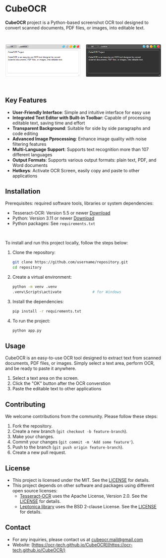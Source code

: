 # CubeOCR

**CubeOCR** project is a Python-based screenshot OCR tool designed to convert scanned documents, PDF files, or images, into editable text.


<br/>
<p align="center">
<img src="docs/img/text1a.png" style="width:48%; height:auto;">&emsp;
<img src="docs/img/text1b.png" style="width:48%; height:auto;">
</p>
<br/>

## Key Features

- **User-Friendly Interface**: Simple and intuitive interface for easy use
- **Integrated Text Editor with Built-in Toolbar**: Capable of processing editable text, saving time and effort
- **Transparent Background**: Suitable for side by side paragraphs and code editing 
- **Advanced Image Pprocessing**: Enhance image quality with noise filtering features
- **Multi-Language Support**: Supports text recognition more than 107 different languages
- **Output Formats**: Supports various output formats: plain text, PDF, and Word documents
- **Hotkeys**: Activate OCR Screen, easily copy and paste to other applications



## Installation

Prerequisites: required software tools, libraries or system dependencies:
- Tesseract-OCR: Version 5.5 or newer [Download](https://github.com/UB-Mannheim/tesseract/wiki)
- Python: Version 3.11 or newer [Download](https://www.python.org/downloads/)
- Python packages: See `requirements.txt`

</br>


To install and run this project locally, follow the steps below:
1. Clone the repository:

    ```bash
    git clone https://github.com/username/repository.git
    cd repository
    ```

2. Create a virtual environment:

    ```bash
    python -m venv .venv
    .venv\Scripts\activate              # for Windows                    
    ```

3. Install the dependencies:

    ```bash
    pip install -r requirements.txt
    ```

4. To run the project:

    ```bash
    python app.py
    ```

## Usage

CubeOCR is an easy-to-use OCR tool designed to extract text from scanned documents, PDF files, or images. Simply select a text area, perform OCR, and be ready to paste it anywhere.

1. Select a text area on the screen.
2. Click the "OK" button after the OCR converstion
3. Paste the editable text to other applications


## Contributing

We welcome contributions from the community. Please follow these steps:
1. Fork the repository.
2. Create a new branch (`git checkout -b feature-branch`).
3. Make your changes.
4. Commit your changes (`git commit -m 'Add some feature'`).
5. Push to the branch (`git push origin feature-branch`).
6. Create a new pull request.


## License
- This project is licensed under the MIT. See the [LICENSE](https://github.com/OCR-tech/CubeOCR/blob/main/LICENSE) for details.
- This project depends on other software and packages using different open source licenses:
    - [Tesseract-OCR](https://github.com/UB-Mannheim/tesseract) uses the Apache License, Version 2.0. See the [LICENSE](http://www.apache.org/licenses/LICENSE-2.0) for details.
    - [Leptonica library](http://www.leptonica.org/) uses the BSD 2-clause License. See the [LICENSE](http://www.leptonica.org/about-the-license.html) for details.


## Contact
-  For any inquiries, please contact us at cubeocr.mail@gmail.com
-  Website: [https://ocr-tech.github.io/CubeOCR](https://ocr-tech.github.io/CubeOCR/)

